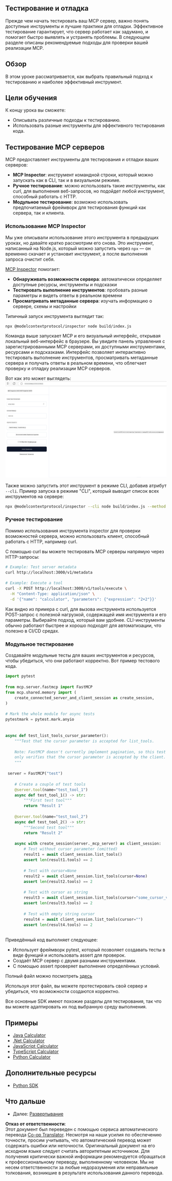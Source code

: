 <!--
CO_OP_TRANSLATOR_METADATA:
{
  "original_hash": "4e34e34e84f013e73c7eaa6d09884756",
  "translation_date": "2025-07-04T15:35:56+00:00",
  "source_file": "03-GettingStarted/08-testing/README.md",
  "language_code": "ru"
}
-->
## Тестирование и отладка

Прежде чем начать тестировать ваш MCP сервер, важно понять доступные инструменты и лучшие практики для отладки. Эффективное тестирование гарантирует, что сервер работает как задумано, и помогает быстро выявлять и устранять проблемы. В следующем разделе описаны рекомендуемые подходы для проверки вашей реализации MCP.

## Обзор

В этом уроке рассматривается, как выбрать правильный подход к тестированию и наиболее эффективный инструмент.

## Цели обучения

К концу урока вы сможете:

- Описывать различные подходы к тестированию.
- Использовать разные инструменты для эффективного тестирования кода.

## Тестирование MCP серверов

MCP предоставляет инструменты для тестирования и отладки ваших серверов:

- **MCP Inspector**: инструмент командной строки, который можно запускать как в CLI, так и в визуальном режиме.
- **Ручное тестирование**: можно использовать такие инструменты, как curl, для выполнения веб-запросов, но подойдет любой инструмент, способный работать с HTTP.
- **Модульное тестирование**: возможно использовать предпочитаемый фреймворк для тестирования функций как сервера, так и клиента.

### Использование MCP Inspector

Мы уже описывали использование этого инструмента в предыдущих уроках, но давайте кратко рассмотрим его снова. Это инструмент, написанный на Node.js, который можно запустить через `npx` — он временно скачает и установит инструмент, а после выполнения запроса очистит себя.

[MCP Inspector](https://github.com/modelcontextprotocol/inspector) помогает:

- **Обнаруживать возможности сервера**: автоматически определяет доступные ресурсы, инструменты и подсказки
- **Тестировать выполнение инструментов**: пробовать разные параметры и видеть ответы в реальном времени
- **Просматривать метаданные сервера**: изучать информацию о сервере, схемы и настройки

Типичный запуск инструмента выглядит так:

```bash
npx @modelcontextprotocol/inspector node build/index.js
```

Команда выше запускает MCP и его визуальный интерфейс, открывая локальный веб-интерфейс в браузере. Вы увидите панель управления с зарегистрированными MCP серверами, их доступными инструментами, ресурсами и подсказками. Интерфейс позволяет интерактивно тестировать выполнение инструментов, просматривать метаданные сервера и получать ответы в реальном времени, что облегчает проверку и отладку реализации MCP серверов.

Вот как это может выглядеть: ![Inspector](../../../../translated_images/connect.141db0b2bd05f096fb1dd91273771fd8b2469d6507656c3b0c9df4b3c5473929.ru.png)

Также можно запустить этот инструмент в режиме CLI, добавив атрибут `--cli`. Пример запуска в режиме "CLI", который выводит список всех инструментов на сервере:

```sh
npx @modelcontextprotocol/inspector --cli node build/index.js --method tools/list
```

### Ручное тестирование

Помимо использования инструмента inspector для проверки возможностей сервера, можно использовать клиент, способный работать с HTTP, например curl.

С помощью curl вы можете тестировать MCP серверы напрямую через HTTP-запросы:

```bash
# Example: Test server metadata
curl http://localhost:3000/v1/metadata

# Example: Execute a tool
curl -X POST http://localhost:3000/v1/tools/execute \
  -H "Content-Type: application/json" \
  -d '{"name": "calculator", "parameters": {"expression": "2+2"}}'
```

Как видно из примера с curl, для вызова инструмента используется POST-запрос с полезной нагрузкой, содержащей имя инструмента и его параметры. Выбирайте подход, который вам удобнее. CLI-инструменты обычно работают быстрее и хорошо подходят для автоматизации, что полезно в CI/CD средах.

### Модульное тестирование

Создавайте модульные тесты для ваших инструментов и ресурсов, чтобы убедиться, что они работают корректно. Вот пример тестового кода.

```python
import pytest

from mcp.server.fastmcp import FastMCP
from mcp.shared.memory import (
    create_connected_server_and_client_session as create_session,
)

# Mark the whole module for async tests
pytestmark = pytest.mark.anyio


async def test_list_tools_cursor_parameter():
    """Test that the cursor parameter is accepted for list_tools.

    Note: FastMCP doesn't currently implement pagination, so this test
    only verifies that the cursor parameter is accepted by the client.
    """

 server = FastMCP("test")

    # Create a couple of test tools
    @server.tool(name="test_tool_1")
    async def test_tool_1() -> str:
        """First test tool"""
        return "Result 1"

    @server.tool(name="test_tool_2")
    async def test_tool_2() -> str:
        """Second test tool"""
        return "Result 2"

    async with create_session(server._mcp_server) as client_session:
        # Test without cursor parameter (omitted)
        result1 = await client_session.list_tools()
        assert len(result1.tools) == 2

        # Test with cursor=None
        result2 = await client_session.list_tools(cursor=None)
        assert len(result2.tools) == 2

        # Test with cursor as string
        result3 = await client_session.list_tools(cursor="some_cursor_value")
        assert len(result3.tools) == 2

        # Test with empty string cursor
        result4 = await client_session.list_tools(cursor="")
        assert len(result4.tools) == 2
    
```

Приведённый код выполняет следующее:

- Использует фреймворк pytest, который позволяет создавать тесты в виде функций и использовать assert для проверок.
- Создаёт MCP сервер с двумя разными инструментами.
- С помощью assert проверяет выполнение определённых условий.

Полный файл можно посмотреть [здесь](https://github.com/modelcontextprotocol/python-sdk/blob/main/tests/client/test_list_methods_cursor.py)

Используя этот файл, вы можете протестировать свой сервер и убедиться, что возможности создаются корректно.

Все основные SDK имеют похожие разделы для тестирования, так что вы можете адаптировать их под выбранную среду выполнения.

## Примеры

- [Java Calculator](../samples/java/calculator/README.md)
- [.Net Calculator](../../../../03-GettingStarted/samples/csharp)
- [JavaScript Calculator](../samples/javascript/README.md)
- [TypeScript Calculator](../samples/typescript/README.md)
- [Python Calculator](../../../../03-GettingStarted/samples/python)

## Дополнительные ресурсы

- [Python SDK](https://github.com/modelcontextprotocol/python-sdk)

## Что дальше

- Далее: [Развертывание](../09-deployment/README.md)

**Отказ от ответственности**:  
Этот документ был переведен с помощью сервиса автоматического перевода [Co-op Translator](https://github.com/Azure/co-op-translator). Несмотря на наши усилия по обеспечению точности, просим учитывать, что автоматический перевод может содержать ошибки или неточности. Оригинальный документ на его исходном языке следует считать авторитетным источником. Для получения критически важной информации рекомендуется обращаться к профессиональному переводу, выполненному человеком. Мы не несем ответственности за любые недоразумения или неправильные толкования, возникшие в результате использования данного перевода.